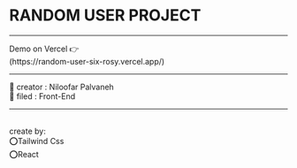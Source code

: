<h1>
  RANDOM USER PROJECT
</h1>
<hr/>
Demo on Vercel 👉
<br/>
(https://random-user-six-rosy.vercel.app/)
<hr/>
👩 creator : Niloofar Palvaneh
<br/>
👩 filed : Front-End
<br/>
<hr/>
<br/>
create by:
<br/>
⭕️Tailwind Css
<br/>
⭕️React

